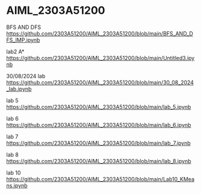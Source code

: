 # AIML_2303A51200
BFS AND DFS https://github.com/2303A51200/AIML_2303A51200/blob/main/BFS_AND_DFS_IMP.ipynb

lab2 A* https://github.com/2303A51200/AIML_2303A51200/blob/main/Untitled3.ipynb

30/08/2024 lab https://github.com/2303A51200/AIML_2303A51200/blob/main/30_08_2024_lab.ipynb

lab 5 https://github.com/2303A51200/AIML_2303A51200/blob/main/lab_5.ipynb

lab 6 https://github.com/2303A51200/AIML_2303A51200/blob/main/lab_6.ipynb

lab 7 https://github.com/2303A51200/AIML_2303A51200/blob/main/lab_7.ipynb

lab 8 https://github.com/2303A51200/AIML_2303A51200/blob/main/lab_8.ipynb

lab 10 https://github.com/2303A51200/AIML_2303A51200/blob/main/Lab10_KMeans.ipynb
